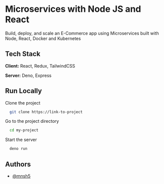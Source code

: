 # Microservices with Node JS and React

Build, deploy, and scale an E-Commerce app using Microservices built with Node, React, Docker and Kubernetes

## Tech Stack

**Client:** React, Redux, TailwindCSS

**Server:** Deno, Express

## Run Locally

Clone the project

```bash
  git clone https://link-to-project
```

Go to the project directory

```bash
  cd my-project
```

Start the server

```bash
  deno run 
```

## Authors

- [@mnsh5](https://www.github.com/mnsh5)
